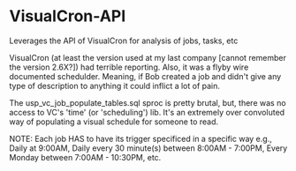 # VisualCron-API
Leverages the API of VisualCron for analysis of jobs, tasks, etc

VisualCron (at least the version used at my last company [cannot remember the version 2.6X?]) had terrible reporting. Also, it was a flyby wire documented schedulder. Meaning, if Bob created a job and didn't give any type of description to anything it could inflict a lot of pain.

The usp_vc_job_populate_tables.sql sproc is pretty brutal, but, there was no access to VC's 'time' (or 'scheduling') lib. It's an extremely over convoluted way of populating a visual schedule for someone to read. 

NOTE: Each job HAS to have its trigger specificed in a specific way e.g., Daily at 9:00AM, Daily every 30 minute(s) between 8:00AM - 7:00PM, Every Monday between 7:00AM - 10:30PM, etc.
